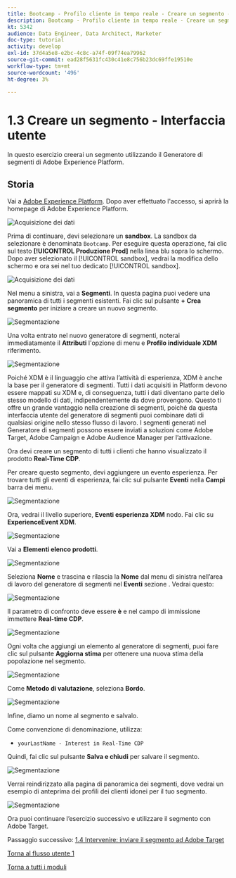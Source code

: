 ```yaml
---
title: Bootcamp - Profilo cliente in tempo reale - Creare un segmento - Interfaccia utente
description: Bootcamp - Profilo cliente in tempo reale - Creare un segmento - Interfaccia utente
kt: 5342
audience: Data Engineer, Data Architect, Marketer
doc-type: tutorial
activity: develop
exl-id: 37d4a5e8-e2bc-4c8c-a74f-09f74ea79962
source-git-commit: ead28f5631fc430c41e8c756b23dc69ffe19510e
workflow-type: tm+mt
source-wordcount: '496'
ht-degree: 3%

---
```


# 1.3 Creare un segmento - Interfaccia utente

In questo esercizio creerai un segmento utilizzando il Generatore di segmenti di Adobe Experience Platform.

## Storia

Vai a [Adobe Experience Platform](https://experience.adobe.com/platform). Dopo aver effettuato l&#39;accesso, si aprirà la homepage di Adobe Experience Platform.

![Acquisizione dei dati](./images/home.png)

Prima di continuare, devi selezionare un **sandbox**. La sandbox da selezionare è denominata ``Bootcamp``. Per eseguire questa operazione, fai clic sul testo **[!UICONTROL Produzione Prod]** nella linea blu sopra lo schermo. Dopo aver selezionato il [!UICONTROL sandbox], vedrai la modifica dello schermo e ora sei nel tuo dedicato [!UICONTROL sandbox].

![Acquisizione dei dati](./images/sb1.png)

Nel menu a sinistra, vai a **Segmenti**. In questa pagina puoi vedere una panoramica di tutti i segmenti esistenti. Fai clic sul pulsante **+ Crea segmento** per iniziare a creare un nuovo segmento.

![Segmentazione](./images/menuseg.png)

Una volta entrato nel nuovo generatore di segmenti, noterai immediatamente il **Attributi** l&#39;opzione di menu e **Profilo individuale XDM** riferimento.

![Segmentazione](./images/segmentationui.png)

Poiché XDM è il linguaggio che attiva l’attività di esperienza, XDM è anche la base per il generatore di segmenti. Tutti i dati acquisiti in Platform devono essere mappati su XDM e, di conseguenza, tutti i dati diventano parte dello stesso modello di dati, indipendentemente da dove provengono. Questo ti offre un grande vantaggio nella creazione di segmenti, poiché da questa interfaccia utente del generatore di segmenti puoi combinare dati di qualsiasi origine nello stesso flusso di lavoro. I segmenti generati nel Generatore di segmenti possono essere inviati a soluzioni come Adobe Target, Adobe Campaign e Adobe Audience Manager per l’attivazione.

Ora devi creare un segmento di tutti i clienti che hanno visualizzato il prodotto **Real-Time CDP**.

Per creare questo segmento, devi aggiungere un evento esperienza. Per trovare tutti gli eventi di esperienza, fai clic sul pulsante **Eventi** nella **Campi** barra dei menu.

![Segmentazione](./images/findee.png)

Ora, vedrai il livello superiore, **Eventi esperienza XDM** nodo. Fai clic su **ExperienceEvent XDM**.

![Segmentazione](./images/see.png)

Vai a **Elementi elenco prodotti**.

![Segmentazione](./images/plitems.png)

Seleziona **Nome** e trascina e rilascia la **Nome** dal menu di sinistra nell’area di lavoro del generatore di segmenti nel **Eventi** sezione . Vedrai questo:

![Segmentazione](./images/eewebpdtlname.png)

Il parametro di confronto deve essere **è** e nel campo di immissione immettere **Real-time CDP**.

![Segmentazione](./images/pv.png)

Ogni volta che aggiungi un elemento al generatore di segmenti, puoi fare clic sul pulsante **Aggiorna stima** per ottenere una nuova stima della popolazione nel segmento.

![Segmentazione](./images/refreshest.png)

Come **Metodo di valutazione**, seleziona **Bordo**.

![Segmentazione](./images/evedge.png)

Infine, diamo un nome al segmento e salvalo.

Come convenzione di denominazione, utilizza:

- `yourLastName - Interest in Real-Time CDP`

Quindi, fai clic sul pulsante **Salva e chiudi** per salvare il segmento.

![Segmentazione](./images/segmentname.png)

Verrai reindirizzato alla pagina di panoramica dei segmenti, dove vedrai un esempio di anteprima dei profili dei clienti idonei per il tuo segmento.

![Segmentazione](./images/savedsegment.png)

Ora puoi continuare l’esercizio successivo e utilizzare il segmento con Adobe Target.

Passaggio successivo: [1.4 Intervenire: inviare il segmento ad Adobe Target](./ex4.md)

[Torna al flusso utente 1](./uc1.md)

[Torna a tutti i moduli](../../overview.md)
